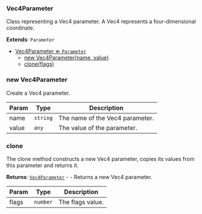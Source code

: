 <a name="Vec4Parameter"></a>

### Vec4Parameter 
Class representing a Vec4 parameter.
A Vec4 represents a four-dimensional coordinate.


**Extends**: <code>Parameter</code>  

* [Vec4Parameter ⇐ <code>Parameter</code>](#Vec4Parameter)
    * [new Vec4Parameter(name, value)](#new-Vec4Parameter)
    * [clone(flags)](#clone)

<a name="new_Vec4Parameter_new"></a>

### new Vec4Parameter
Create a Vec4 parameter.


| Param | Type | Description |
| --- | --- | --- |
| name | <code>string</code> | The name of the Vec4 parameter. |
| value | <code>any</code> | The value of the parameter. |

<a name="Vec4Parameter+clone"></a>

### clone
The clone method constructs a new Vec4 parameter, copies its values
from this parameter and returns it.


**Returns**: [<code>Vec4Parameter</code>](#Vec4Parameter) - - Returns a new Vec4 parameter.  

| Param | Type | Description |
| --- | --- | --- |
| flags | <code>number</code> | The flags value. |

